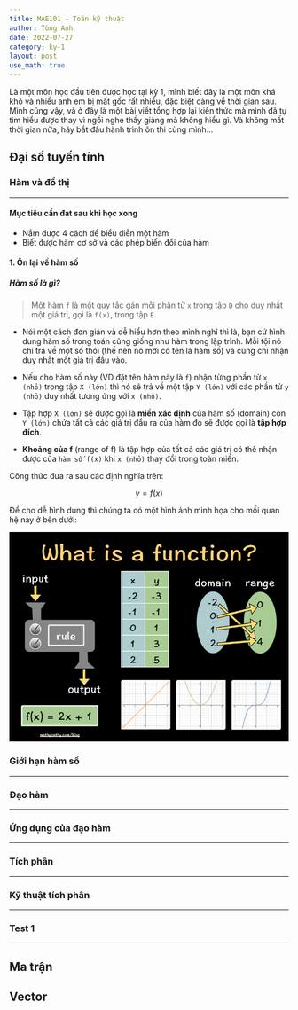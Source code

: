 ```yaml
---
title: MAE101 - Toán kỹ thuật
author: Tùng Anh
date: 2022-07-27
category: ky-1
layout: post
use_math: true
---
```


Là một môn học đầu tiên được học tại kỳ 1, mình biết đây là một môn khá khó và nhiều anh em bị mất gốc rất nhiều, đặc biệt càng về thời gian sau. Mình cũng vậy, và ở đây là một bài viết tổng hợp lại kiến thức mà mình đã tự tìm hiểu được thay vì ngồi nghe thầy giảng mà không hiểu gì. Và không mất thời gian nữa, hãy bắt đầu hành trình ôn thi cùng mình...

## Đại số tuyến tính

### Hàm và đồ thị

---

#### Mục tiêu cần đạt sau khi học xong

- Nắm được 4 cách để biểu diễn một hàm
- Biết được hàm cơ sở và các phép biến đổi của hàm

#### 1. Ôn lại về hàm số

##### Hàm số là gì?

> Một hàm `f` là một quy tắc gán mỗi phần tử `x` trong tập `D` cho duy nhất một giá trị, gọi là `f(x)`, trong tập `E`.

- Nói một cách đơn giản và dễ hiểu hơn theo mình nghĩ thì là, bạn cứ hình dung hàm số trong toán cũng giống như hàm trong lập trình. Mỗi tội nó chỉ trả về một số thôi (thế nên nó mới có tên là hàm số) và cũng chỉ nhận duy nhất một giá trị đầu vào.
- Nếu cho hàm số này (VD đặt tên hàm này là `f`) nhận từng phần tử `x (nhỏ)` trong tập `X (lớn)` thì nó sẽ trả về một tập `Y (lớn)` với các phần tử `y (nhỏ)` duy nhất tương ứng với `x (nhỏ)`.

- Tập hợp `X (lớn)` sẽ được gọi là **miền xác định** của hàm số (domain) còn `Y (lớn)` chứa tất cả các giá trị đầu ra của hàm đó sẽ được gọi là **tập hợp đích**.
- **Khoảng của f** (range of f) là tập hợp của tất cả các giá trị có thể nhận được của `hàm số f(x)` khi `x (nhỏ)` thay đổi trong toàn miền.

Công thức đưa ra sau các định nghĩa trên:

$$
y = f(x)
$$

<!--
$$
K(a,b) = \int \mathcal{D}x(t) \exp(2\pi i S[x]/\hbar)
$$ -->

Để cho dễ hình dung thì chúng ta có một hình ảnh minh họa cho mối quan hệ này ở bên dưới:

![Ảnh minh họa về mối quan hệ của 2 tập hợp trong hàm số](/assets/minh-hoa-ve-ham-so.png)

### Giới hạn hàm số

---

### Đạo hàm

---

### Ứng dụng của đạo hàm

---

### Tích phân

---

### Kỹ thuật tích phân

---

### Test 1

---

## Ma trận

## Vector
